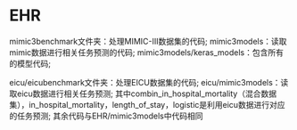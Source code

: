 # EHR

mimic3benchmark文件夹：处理MIMIC-III数据集的代码; 
mimic3models：读取mimic数据进行相关任务预测的代码; 
mimic3models/keras_models：包含所有的模型代码; 

eicu/eicubenchmark文件夹：处理EICU数据集的代码; 
eicu/mimic3models：读取eicu数据进行相关任务预测; 
其中combin_in_hospital_mortality（混合数据集），in_hospital_mortality，length_of_stay，logistic是利用eicu数据进行对应的任务预测; 
其余代码与EHR/mimic3models中代码相同
